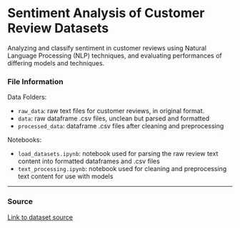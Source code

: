 Sentiment Analysis of Customer Review Datasets
=======

Analyzing and classify sentiment in customer reviews using Natural Language Processing (NLP) techniques, and evaluating performances of differing models and techniques.

### File Information

Data Folders:
- `raw_data`: raw text files for customer reviews, in original format.
- `data`: raw dataframe .csv files, unclean but parsed and formatted
- `processed_data`: dataframe .csv files after cleaning and preprocessing

Notebooks:
- `load_datasets.ipynb`: notebook used for parsing the raw review text content into formatted dataframes and .csv files
- `text_processing.ipynb`: notebook used for cleaning and preprocessing text content for use with models

---

### Source

[Link to dataset source](https://cseweb.ucsd.edu/~jmcauley/datasets/amazon_v2/)
